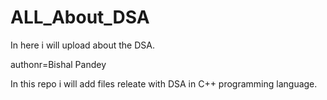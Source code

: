 # ALL_About_DSA
In here  i will upload about the DSA.
<p>authonr=Bishal Pandey</p>
<P>In this repo i will add files releate with DSA in C++ programming language. </P>

